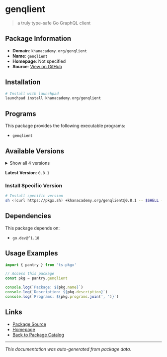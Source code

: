# genqlient

> a truly type-safe Go GraphQL client

## Package Information

- **Domain**: `khanacademy.org/genqlient`
- **Name**: `genqlient`
- **Homepage**: Not specified
- **Source**: [View on GitHub](https://github.com/pkgxdev/pantry/tree/main/projects/khanacademy.org/genqlient/package.yml)

## Installation

```bash
# Install with launchpad
launchpad install khanacademy.org/genqlient
```

## Programs

This package provides the following executable programs:

- `genqlient`

## Available Versions

<details>
<summary>Show all 4 versions</summary>

- `0.8.1`, `0.8.0`, `0.7.0`, `0.6.0`

</details>

**Latest Version**: `0.8.1`

### Install Specific Version

```bash
# Install specific version
sh <(curl https://pkgx.sh) +khanacademy.org/genqlient@0.8.1 -- $SHELL -i
```

## Dependencies

This package depends on:

- `go.dev@^1.18`

## Usage Examples

```typescript
import { pantry } from 'ts-pkgx'

// Access this package
const pkg = pantry.genqlient

console.log(`Package: ${pkg.name}`)
console.log(`Description: ${pkg.description}`)
console.log(`Programs: ${pkg.programs.join(', ')}`)
```

## Links

- [Package Source](https://github.com/pkgxdev/pantry/tree/main/projects/khanacademy.org/genqlient/package.yml)
- [Homepage](#)
- [Back to Package Catalog](../../../package-catalog.md)

---

*This documentation was auto-generated from package data.*
